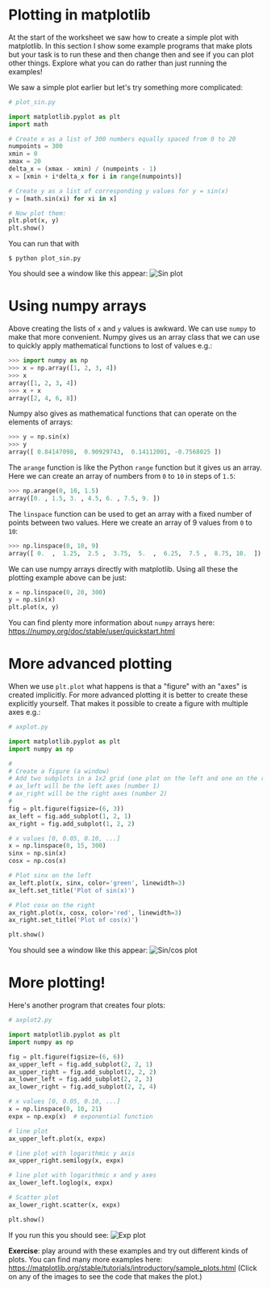 Plotting in matplotlib
======================

At the start of the worksheet we saw how to create a simple plot with
matplotlib. In this section I show some example programs that make plots but
your task is to run these and then change then and see if you can plot other
things. Explore what you can do rather than just running the examples!

We saw a simple plot earlier but let's try something more complicated:
```python
# plot_sin.py

import matplotlib.pyplot as plt
import math

# Create x as a list of 300 numbers equally spaced from 0 to 20
numpoints = 300
xmin = 0
xmax = 20
delta_x = (xmax - xmin) / (numpoints - 1)
x = [xmin + i*delta_x for i in range(numpoints)]

# Create y as a list of corresponding y values for y = sin(x)
y = [math.sin(xi) for xi in x]

# Now plot them:
plt.plot(x, y)
plt.show()
```
You can run that with
```console
$ python plot_sin.py
```
You should see a window like this appear:
![Sin plot](plot_sin.svg)

Using numpy arrays
==================

Above creating the lists of `x` and `y` values is awkward. We can use `numpy`
to make that more convenient. Numpy gives us an array class that we can use to
quickly apply mathematical functions to lost of values e.g.:
```python
>>> import numpy as np
>>> x = np.array([1, 2, 3, 4])
>>> x
array([1, 2, 3, 4])
>>> x + x
array([2, 4, 6, 8])
```
Numpy also gives as mathematical functions that can operate on the elements of
arrays:
```python
>>> y = np.sin(x)
>>> y
array([ 0.84147098,  0.90929743,  0.14112001, -0.7568025 ])
```
The `arange` function is like the Python `range` function but it gives us an
array. Here we can create an array of numbers from `0` to `10` in steps of
`1.5`:
```python
>>> np.arange(0, 10, 1.5)
array([0. , 1.5, 3. , 4.5, 6. , 7.5, 9. ])
```
The `linspace` function can be used to get an array with a fixed number of
points between two values. Here we create an array of 9 values from `0` to
`10`:
```python
>>> np.linspace(0, 10, 9)
array([ 0.  ,  1.25,  2.5 ,  3.75,  5.  ,  6.25,  7.5 ,  8.75, 10.  ])
```
We can use numpy arrays directly with matplotlib. Using all these the plotting
example above can be just:
```python
x = np.linspace(0, 20, 300)
y = np.sin(x)
plt.plot(x, y)
```
You can find plenty more information about `numpy` arrays here:
<https://numpy.org/doc/stable/user/quickstart.html>

More advanced plotting
======================

When we use `plt.plot` what happens is that a "figure" with an "axes" is
created implicitly. For more advanced plotting it is better to create these
explicitly yourself. That makes it possible to create a figure with multiple
axes e.g.:
```python
# axplot.py

import matplotlib.pyplot as plt
import numpy as np

#
# Create a figure (a window)
# Add two subplots in a 1x2 grid (one plot on the left and one on the right)
# ax_left will be the left axes (number 1)
# ax_right will be the right axes (number 2)
#
fig = plt.figure(figsize=(6, 3))
ax_left = fig.add_subplot(1, 2, 1)
ax_right = fig.add_subplot(1, 2, 2)

# x values [0, 0.05, 0.10, ...]
x = np.linspace(0, 15, 300)
sinx = np.sin(x)
cosx = np.cos(x)

# Plot sinx on the left
ax_left.plot(x, sinx, color='green', linewidth=3)
ax_left.set_title('Plot of sin(x)')

# Plot cosx on the right
ax_right.plot(x, cosx, color='red', linewidth=3)
ax_right.set_title('Plot of cos(x)')

plt.show()
```
You should see a window like this appear:
![Sin/cos plot](axplot.svg)

More plotting!
==============

Here's another program that creates four plots:
```python
# axplot2.py

import matplotlib.pyplot as plt
import numpy as np

fig = plt.figure(figsize=(6, 6))
ax_upper_left = fig.add_subplot(2, 2, 1)
ax_upper_right = fig.add_subplot(2, 2, 2)
ax_lower_left = fig.add_subplot(2, 2, 3)
ax_lower_right = fig.add_subplot(2, 2, 4)

# x values [0, 0.05, 0.10, ...]
x = np.linspace(0, 10, 21)
expx = np.exp(x)  # exponential function

# line plot
ax_upper_left.plot(x, expx)

# line plot with logarithmic y axis
ax_upper_right.semilogy(x, expx)

# line plot with logarithmic x and y axes
ax_lower_left.loglog(x, expx)

# Scatter plot
ax_lower_right.scatter(x, expx)

plt.show()
```
If you run this you should see:
![Exp plot](axplot2.svg)

**Exercise**: play around with these examples and try out different kinds of
plots. You can find many more examples here:
<https://matplotlib.org/stable/tutorials/introductory/sample_plots.html>
(Click on any of the images to see the code that makes the plot.)
